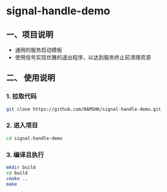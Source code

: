 # signal-handle-demo

## 一、项目说明
* 通用的服务启动模板
* 使用信号实现优雅的退出程序，以达到服务终止前清理资源

## 二、 使用说明
### 1. 拉取代码
```bash
git clone https://github.com/BAMSHK/signal-handle-demo.git
```

### 2. 进入项目
```bash
cd signal-handle-demo
```

### 3. 编译且执行
```bash
mkdir build
cd build
cmake ..
make
```
